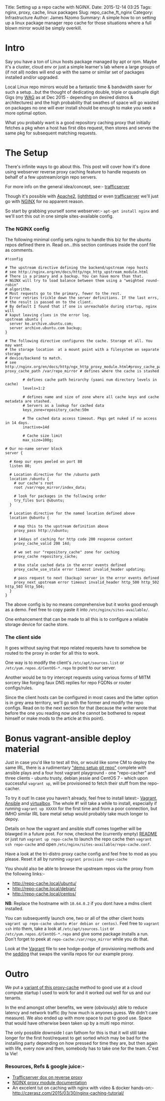 Title: Setting up a repo cache with NGINX.
Date: 2015-12-14 03:25
Tags: nginx, proxy, cache, linux packages
Slug: repo_cache_ft_nginx
Category: Infrastructure
Author: James Nzomo
Summary: A simple how to on setting up a linux package manager repo cache for those situations where a full blown mirror would be simply overkill.


# Intro
Say you have a ton of Linux hosts package managed by apt or rpm. Maybe it's
a cluster, cloud env or just a simple learner's lab where a large groups of
(if not all) nodes will end up with the same or similar set of packages
installed and/or upgraded.

Local Linux repo mirrors would be a fantastic time & bandwidth saver for such
a setup...but the thought of dedicating double, triple or quadruple digit Gigs
(my [WAG](pages/glossary#wag) as at Dec 2015 - depending on desired distros & architectures)
and the high probability that swathes of space will go wasted on packages
no one will ever install should be enough to make you seek a more optimal
option.

What you probably want is a good repository caching proxy that initially fetches
a pkg when a host has first dibs request, then stores and serves the same pkg
for subsequent matching requests.

# The Setup
There's infinite ways to go about this. This post will cover how it's done using
webserver reverse proxy caching feature to handle requests on behalf of a few
upstream/origin repo servers.

For more info on the general idea/concept, see:-
[trafficserver][trafficserver_dox]

Though it's possible with
[Apache2](https://httpd.apache.org/docs/2.4/caching.html),
[lighthttpd](http://redmine.lighttpd.net/projects/1/wiki/Docs_ModCache) or even
[trafficserver](http://trafficserver.apache.org) we'll just go with
[NGINX](https://www.nginx.com/blog/nginx-caching-guide/) for no apparent reason.

So start by grabbing yourself some webserver:- `apt-get install nginx` and we'll sort this
out in one simple sites-available config.

### The NGINX config
The following minimal config sets nginx to handle this biz for the ubuntu
repos defined there in. Read on...this section continues inside the conf file as comments.

    #!config

    # The upstream directive defining the backend/upstream repo hosts
    # see http://nginx.org/en/docs/http/ngx_http_upstream_module.html
    # There is a primary and a backup. You can have more than that.
    # NGINX will try to load balance between them using a "weighted round-robin"
    # algorithm.
    # Most requests go to the primary, fewer to the rest.
    # Error retries trickle down the server definitions. If the last errs,
    # the result is passed on to the client.
    # By default I found that if one is unreachable during startup, nginx will
    # kaput leaving clues in the error log.
    upstream ubuntu {
      server ke.archive.ubuntu.com;
      server archive.ubuntu.com backup;
    }

    # The following directive configures the cache. Storage et all. You may want
    # the storage location  at a mount point with a filesystem on separate storage
    # device/backend to match.
    # see http://nginx.org/en/docs/http/ngx_http_proxy_module.html#proxy_cache_path.
    proxy_cache_path /var/repo_mirror # defines where the cache is stashed

            # defines cache path heirarchy (yaani num directory levels in cache)
            levels=1:2

            # defines name and size of zone where all cache keys and cache metadata are stashed.
            # Servers as a lookup for cached data
            keys_zone=repository_cache:50m

            # The cached data access timeout. Pkgs get nuked if no access in 14 days.
            inactive=14d

            # Cache size limit
            max_size=100g;

    # Our no-name server block
    server {

      # Keep our eyes peeled on port 80
      listen 80;

      # Location directive for the /ubuntu path
      location /ubuntu {
        # our cache's root
        root /var/repo_mirror/index_data;

        # look for packages in the following order
        try_files $uri @ubuntu;
      }

      # Location directive for the named location defined above
      location @ubuntu {

        # map this to the upstream definition above
        proxy_pass http://ubuntu;

        # 14days of caching for http code 200 response content
        proxy_cache_valid 200 14d;

        # we set our "repository_cache" zone for caching
        proxy_cache repository_cache;

        # Use stale cached data in the error events defined
        proxy_cache_use_stale error timeout invalid_header updating;

        # pass request to next (backup) server in the error events defined
        proxy_next_upstream error timeout invalid_header http_500 http_502 http_503 http_504;
      }
    }

The above config is by no means comprehensive but it works good enough as a demo. Feel free
to copy paste it into `/etc/nginx/sites-available/`.

One enhancement that can be made to all this is to configure a reliable storage device for
cache store.

### The client side
It goes without saying that repo related requests have to somehow be routed to the
proxy in order for all this to work.

One way is to modify the client's `/etc/apt/sources.list` or `/etc/yum.repos.d/CentOS-*.repo`
to point to our server.

Another would be to try intercept requests using various forms of MITM sorcery
like forging faux DNS replies for repo FQDNs or router configs/rules.

Since the client hosts can be configured in most cases and the latter
option is in grey area territory, we'll go with the former and modify the
repo configs. Read on to the next section for that (because the writer wrote
that before the one you reading now and he cannot be bothered to repeat
himself or make mods to the article at this point).

# Bonus vagrant-ansible deploy material
Just in case you'd like to test all this, or would like some CM to deploy the same
IRL, there is a rudimentary
["demo setup git repo"](https://github.com/mrmoje/repo_cache_plays_staring_nginx)
complete with ansible plays and a four host vagrant playground - one "repo-cacher"
and three clients - ubuntu trusty, debian jessie and CentOS 7 - which upon successful
`vagrant up`, will be provisioned to fetch their stuff from the repo-cacher.

To try it out! In case you haven't already, feel free to install latest:-
[Vagrant](https://www.vagrantup.com/downloads),
[Ansible](https://docs.ansible.com/ansible/intro_installation.html) and
[virtualbox](https://www.virtualbox.org/wiki/Downloads).
The whole #! will take a while to install, especially if running `vagrant up XXXXX`
for the first time and from a poor connection, but IMHO similar IRL bare metal
setup would probably take much longer to depoy.

Details on how the vagrant and ansible stuff comes together will be blawged in a future
post. For now, checkout the (currently empty)
[README](https://github.com/mrmoje/repo_cache_plays_staring_nginx/blob/master/README.md)
or just run `vagrant up repo-cache` to launch the repo cache then `vagrant ssh repo-cache`
and open `/etc/nginx/sites-available/repo-cache.conf`.

Have a look at the tri-distro proxy cache config and feel free to mod as you please.
Reset it all by running `vagrant provision repo-cache`

You should also be able to browse the upstream repos via the proxy from the following links:-

 - <http://repo-cache.local/ubuntu/>
 - <http://repo-cache.local/debian/>
 - <http://repo-cache.local/centos/>

__NB__: Replace the hostname with `10.64.0.2` if you dont have a mdns client installed.


You can subsequently launch one, two or all of the other client hosts
`vagrant up repo-cache ubuntu #(or debian or centos)`. Feel free to `vagrant ssh` into
them, take a look at `/etc/apt/sources.list` or `/etc/yum.repos.d/CentOS-*.repo` and
give some package installs a run. Don't forget to peek at `repo-cache:/var/repo_mirror`
while you do that.

Look at the [Vagrant](https://github.com/mrmoje/repo_cache_plays_ft_nginx/blob/master/Vagrantfile)
file to see hodge-podge of provisioning methods and the
[sedding](https://www.gnu.org/software/sed/manual/sed.html) that swaps the vanilla repos
for our example proxy.


# Outro
We put a [variant of this proxy-cache](https://github.com/kili/playbooks/blob/master/playbooks/repository_cache.yaml)
method to good use at a cloud compute startup I used to work for and it worked
out well for us and our tenants.

In the end amongst other benefits, we were (obviously) able to reduce latency and
network traffic (by how much is anyones guess. We didn't care measure).
We also ended up with more space to put to good use. Space that would have otherwise
been taken up by a multi repo mirror.

The only possible downside I can fathom for this is that it will still
take longer for the first host/request to get sorted which may be bad for
the installing party depending on how pressed for time they are, but then again
with life, every now and then, somebody has to take one for the team. C'est la Vie!

### Resources, Refs & google juice:-
  - [Trafficserver dox on reverse proxy][trafficserver_dox]
  - [NGINX proxy module documentation][NGINX_proxy_dox]
  - An excelent tut on caching with nginx with video & docker hands-on:- <http://czerasz.com/2015/03/30/nginx-caching-tutorial/>

[trafficserver_dox]:(https://trafficserver.readthedocs.org/en/5.3.x/admin/reverse-proxy-http-redirects.en.html)
[NGINX_proxy_dox]:(http://nginx.org/en/docs/http/ngx_http_proxy_module.html)
[NGINX_cache_guide]:(https://www.nginx.com/blog/nginx-caching-guide/)

[arbitrary case-insensitive reference text]: https://www.mozilla.org
